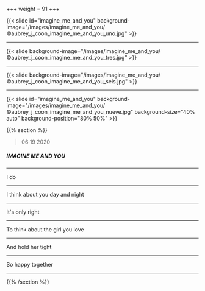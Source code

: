 +++
weight = 91
+++


{{< slide id="imagine_me_and_you" background-image="/images/imagine_me_and_you/©aubrey_j_coon_imagine_me_and_you_uno.jpg" >}} 
	
---

{{< slide background-image="/images/imagine_me_and_you/©aubrey_j_coon_imagine_me_and_you_tres.jpg" >}}

---

{{< slide background-image="/images/imagine_me_and_you/©aubrey_j_coon_imagine_me_and_you_seis.jpg" >}}

---

{{< slide id="imagine_me_and_you" background-image="/images/imagine_me_and_you/©aubrey_j_coon_imagine_me_and_you_nueve.jpg" background-size="40% auto" background-position="80% 50%" >}}

{{% section %}}

> 06 19 2020

##### IMAGINE ME AND YOU

---

I do

---

I think about you day and night

---

It's only right

---

To think about the girl you love

---

And hold her tight

---

So happy together

---

{{% /section %}}